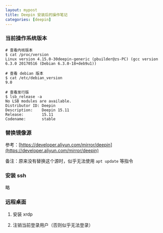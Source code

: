 ```yaml
---
layout: mypost
title: Deepin 安装后的操作笔记
categories: [deepin]
---
```


### 当前操作系统版本

```shell
# 查看内核版本
$ cat /proc/version
Linux version 4.15.0-30deepin-generic (pbuilder@zs-PC) (gcc version 6.3.0 20170516 (Debian 6.3.0-18+deb9u1))

# 查看 debian 版本
$ cat /etc/debian_version
9.0

# 查看发行版
$ lsb_release -a
No LSB modules are available.
Distributor ID: Deepin
Description:    Deepin 15.11
Release:        15.11
Codename:       stable
```

### 替换镜像源

参考：[https://developer.aliyun.com/mirror/deepin](https://developer.aliyun.com/mirror/deepin)

备注：原来没有替换这个源时，似乎无法使用 `apt update` 等指令

### 安装 ssh

略

### 远程桌面

1. 安装 xrdp

2. 注销当前登录用户（否则似乎无法登录）
